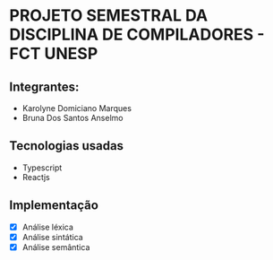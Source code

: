 # PROJETO SEMESTRAL DA DISCIPLINA DE COMPILADORES - FCT UNESP 

## Integrantes: 
- Karolyne Domiciano Marques
- Bruna Dos Santos Anselmo

## Tecnologias usadas
- Typescript
- Reactjs

## Implementação
- [X] Análise léxica
- [X] Análise sintática
- [X] Análise semântica

